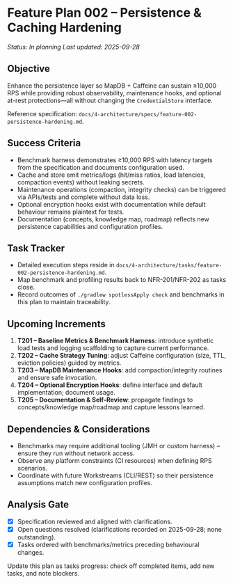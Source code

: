 # Feature Plan 002 – Persistence & Caching Hardening

_Status: In planning_
_Last updated: 2025-09-28_

## Objective
Enhance the persistence layer so MapDB + Caffeine can sustain ≥10,000 RPS while providing robust observability, maintenance hooks, and optional at-rest protections—all without changing the `CredentialStore` interface.

Reference specification: `docs/4-architecture/specs/feature-002-persistence-hardening.md`.

## Success Criteria
- Benchmark harness demonstrates ≥10,000 RPS with latency targets from the specification and documents configuration used.
- Cache and store emit metrics/logs (hit/miss ratios, load latencies, compaction events) without leaking secrets.
- Maintenance operations (compaction, integrity checks) can be triggered via APIs/tests and complete without data loss.
- Optional encryption hooks exist with documentation while default behaviour remains plaintext for tests.
- Documentation (concepts, knowledge map, roadmap) reflects new persistence capabilities and configuration profiles.

## Task Tracker
- Detailed execution steps reside in `docs/4-architecture/tasks/feature-002-persistence-hardening.md`.
- Map benchmark and profiling results back to NFR-201/NFR-202 as tasks close.
- Record outcomes of `./gradlew spotlessApply check` and benchmarks in this plan to maintain traceability.

## Upcoming Increments
1. **T201 – Baseline Metrics & Benchmark Harness**: introduce synthetic load tests and logging scaffolding to capture current performance.
2. **T202 – Cache Strategy Tuning**: adjust Caffeine configuration (size, TTL, eviction policies) guided by metrics.
3. **T203 – MapDB Maintenance Hooks**: add compaction/integrity routines and ensure safe invocation.
4. **T204 – Optional Encryption Hooks**: define interface and default implementation; document usage.
5. **T205 – Documentation & Self-Review**: propagate findings to concepts/knowledge map/roadmap and capture lessons learned.

## Dependencies & Considerations
- Benchmarks may require additional tooling (JMH or custom harness) – ensure they run without network access.
- Observe any platform constraints (CI resources) when defining RPS scenarios.
- Coordinate with future Workstreams (CLI/REST) so their persistence assumptions match new configuration profiles.

## Analysis Gate
- [x] Specification reviewed and aligned with clarifications.
- [x] Open questions resolved (clarifications recorded on 2025-09-28; none outstanding).
- [x] Tasks ordered with benchmarks/metrics preceding behavioural changes.

Update this plan as tasks progress: check off completed items, add new tasks, and note blockers.
